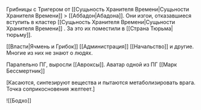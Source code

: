 Грибницы с Тригером от [[Сущьность Хранителя Времени|Сущьности Хранителя Времени]] > [[Аббадон|Абадона]]. Они изгои, отказавшиеся вступить в кластер [[Сущьность Хранителя Времени|Сущьности Хранителя Времени]] . За это их поместили в [[Страна Тюрьма|тюрьму]]. 

[[Власти|Ячмень и Грибок]] [[Администрация]] [[Начальство]] и другие. Многие из них не знают о людях.

Паралельно ПГ, выросли [[Авроксы]]. Аватар одной из ПГ [[Марк Бессмертник]] 

[Касаются, синтезируют вещества и пытаются метаболизировать врага. Точка соприкосновения желтеет.]

![[Бодхо]] 

